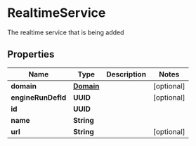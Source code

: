 

# RealtimeService

The realtime service that is being added

## Properties

| Name | Type | Description | Notes |
|------------ | ------------- | ------------- | -------------|
|**domain** | [**Domain**](Domain.md) |  |  [optional] |
|**engineRunDefId** | **UUID** |  |  [optional] |
|**id** | **UUID** |  |  |
|**name** | **String** |  |  |
|**url** | **String** |  |  [optional] |



